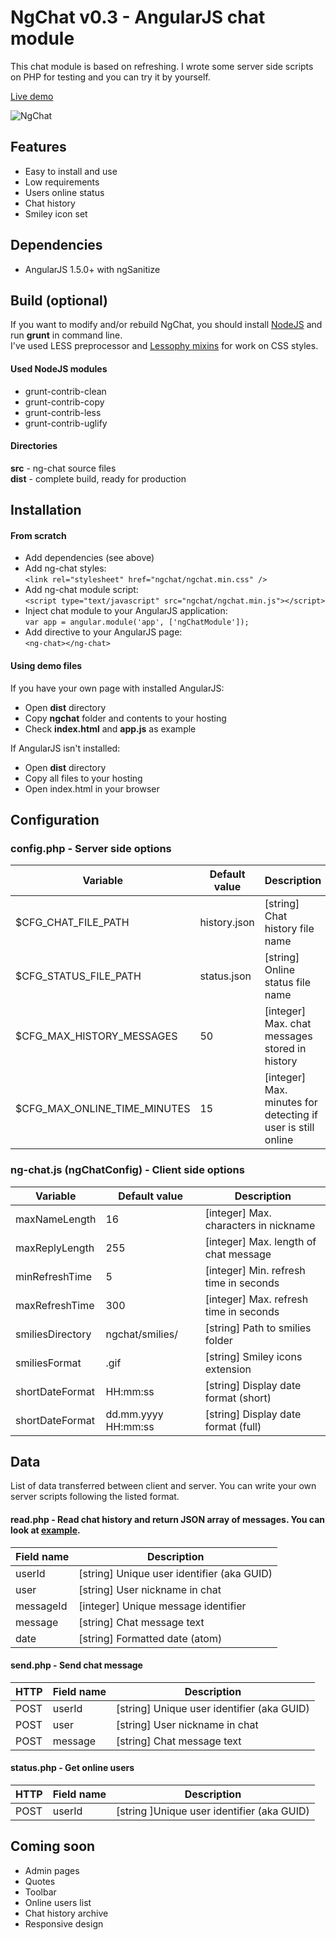NgChat v0.3 - AngularJS chat module
===================

This chat module is based on refreshing. I wrote some server side scripts on PHP for testing and you can try it by yourself.

[Live demo](http://khasky.com/demo/ng-chat)

![NgChat](https://github.com/khasky/NgChat/blob/master/screenshot.png)

## Features

* Easy to install and use
* Low requirements
* Users online status
* Chat history
* Smiley icon set

## Dependencies

 * AngularJS 1.5.0+ with ngSanitize

## Build (optional)

If you want to modify and/or rebuild NgChat, you should install [NodeJS](https://nodejs.org) and run **grunt** in command line.  
I've used LESS preprocessor and [Lessophy mixins](https://github.com/khasky/Lessophy) for work on CSS styles.

#### Used NodeJS modules

 * grunt-contrib-clean
 * grunt-contrib-copy
 * grunt-contrib-less
 * grunt-contrib-uglify

#### Directories

**src** - ng-chat source files  
**dist** - complete build, ready for production

## Installation

#### From scratch

 * Add dependencies (see above)
 * Add ng-chat styles:  
 ```<link rel="stylesheet" href="ngchat/ngchat.min.css" />```
 * Add ng-chat module script:  
 ```<script type="text/javascript" src="ngchat/ngchat.min.js"></script>```
 * Inject chat module to your AngularJS application:  
 ```var app = angular.module('app', ['ngChatModule']);```
 * Add directive to your AngularJS page:  
 ``` <ng-chat></ng-chat> ```  
  
#### Using demo files

If you have your own page with installed AngularJS:

 * Open **dist** directory
 * Copy **ngchat** folder and contents to your hosting
 * Check **index.html** and **app.js** as example
 
If AngularJS isn't installed:  

 * Open **dist** directory
 * Copy all files to your hosting
 * Open index.html in your browser

## Configuration

### config.php - Server side options

| Variable                     | Default value  | Description                                                  |
| ---------------------------- | -------------- | ------------------------------------------------------------ |
| $CFG_CHAT_FILE_PATH          | history.json   | [string] Chat history file name                              |
| $CFG_STATUS_FILE_PATH        | status.json    | [string] Online status file name                             |
| $CFG_MAX_HISTORY_MESSAGES    | 50             | [integer] Max. chat messages stored in history               |
| $CFG_MAX_ONLINE_TIME_MINUTES | 15             | [integer] Max. minutes for detecting if user is still online |

### ng-chat.js (ngChatConfig) - Client side options

| Variable                  | Default value          | Description                            |
| ------------------------- | ---------------------- | -------------------------------------- |
| maxNameLength             | 16                     | [integer] Max. characters in nickname  |
| maxReplyLength            | 255                    | [integer] Max. length of chat message  |
| minRefreshTime            | 5                      | [integer] Min. refresh time in seconds |
| maxRefreshTime            | 300                    | [integer] Max. refresh time in seconds |
| smiliesDirectory          | ngchat/smilies/        | [string] Path to smilies folder        |
| smiliesFormat             | .gif                   | [string] Smiley icons extension        |
| shortDateFormat           | HH:mm:ss               | [string] Display date format (short)   |
| shortDateFormat           | dd.mm.yyyy HH:mm:ss    | [string] Display date format (full)    |

## Data

List of data transferred between client and server. You can write your own server scripts following the listed format.

#### read.php - Read chat history and return JSON array of messages. You can look at [example](https://github.com/khasky/NgChat/blob/master/src/demo/history.json).

| Field name | Description                                |
| ---------- | ------------------------------------------ |
| userId     | [string] Unique user identifier (aka GUID) |
| user       | [string] User nickname in chat             |
| messageId  | [integer] Unique message identifier        |
| message    | [string] Chat message text                 |
| date       | [string] Formatted date (atom)             |

#### send.php - Send chat message

| HTTP  | Field name | Description                                |
| ----- | ---------- | ------------------------------------------ |
| POST  | userId     | [string] Unique user identifier (aka GUID) |
| POST  | user       | [string] User nickname in chat             |
| POST  | message    | [string] Chat message text                 |

#### status.php - Get online users

| HTTP  | Field name | Description                                |
| ----- | ---------- | ------------------------------------------ |
| POST  | userId     | [string ]Unique user identifier (aka GUID) |

## Coming soon

* Admin pages
* Quotes
* Toolbar
* Online users list
* Chat history archive
* Responsive design